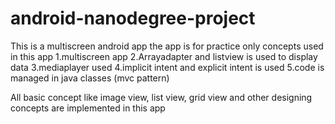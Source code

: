 # android-nanodegree-project
This is a multiscreen android app
the app is for practice only
concepts used in this app
1.multiscreen app
2.Arrayadapter and listview is used to display data
3.mediaplayer used
4.implicit intent and explicit intent is used
5.code is managed in java classes (mvc pattern)

All basic concept like image view, list view, grid view and other designing concepts are implemented in this app 